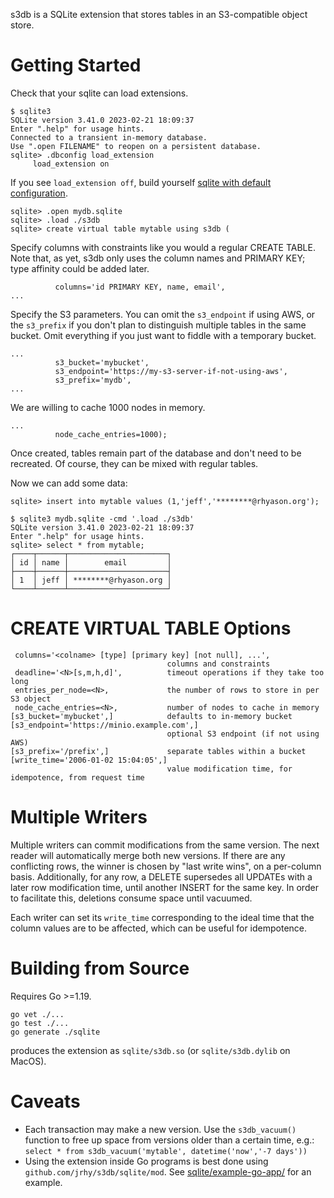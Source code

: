 s3db is a SQLite extension that stores tables in an S3-compatible object store.

Getting Started
===============

Check that your sqlite can load extensions. 
```
$ sqlite3
SQLite version 3.41.0 2023-02-21 18:09:37
Enter ".help" for usage hints.
Connected to a transient in-memory database.
Use ".open FILENAME" to reopen on a persistent database.
sqlite> .dbconfig load_extension
     load_extension on
```
If you see `load_extension off`, build yourself 
[sqlite with default configuration](https://github.com/sqlite/sqlite).

```
sqlite> .open mydb.sqlite
sqlite> .load ./s3db
sqlite> create virtual table mytable using s3db (
```
Specify columns with constraints like you would a regular CREATE TABLE.
Note that, as yet, s3db only uses the column names and PRIMARY KEY;
type affinity could be added later.
```
          columns='id PRIMARY KEY, name, email',
...
```
Specify the S3 parameters. You can omit the `s3_endpoint` if using AWS,
or the `s3_prefix` if you don't plan to distinguish multiple tables in
the same bucket. Omit everything if you just want to fiddle with a
temporary bucket.
```
...
          s3_bucket='mybucket',
          s3_endpoint='https://my-s3-server-if-not-using-aws',
          s3_prefix='mydb',
...
```
We are willing to cache 1000 nodes in memory.
```
...
          node_cache_entries=1000);
```
Once created, tables remain part of the database and don't need to be recreated.
Of course, they can be mixed with regular tables.

Now we can add some data:
```
sqlite> insert into mytable values (1,'jeff','********@rhyason.org');
```

```
$ sqlite3 mydb.sqlite -cmd '.load ./s3db'
SQLite version 3.41.0 2023-02-21 18:09:37
Enter ".help" for usage hints.
sqlite> select * from mytable;
┌────┬──────┬──────────────────────┐
│ id │ name │        email         │
├────┼──────┼──────────────────────┤
│ 1  │ jeff │ ********@rhyason.org │
└────┴──────┴──────────────────────┘
```

CREATE VIRTUAL TABLE Options
============================
```
 columns='<colname> [type] [primary key] [not null], ...',
                                   columns and constraints
 deadline='<N>[s,m,h,d]',          timeout operations if they take too long
 entries_per_node=<N>,             the number of rows to store in per S3 object
 node_cache_entries=<N>,           number of nodes to cache in memory
[s3_bucket='mybucket',]            defaults to in-memory bucket
[s3_endpoint='https://minio.example.com',]
                                   optional S3 endpoint (if not using AWS)
[s3_prefix='/prefix',]             separate tables within a bucket
[write_time='2006-01-02 15:04:05',]
                                   value modification time, for idempotence, from request time
```

Multiple Writers
================
Multiple writers can commit modifications from the same version.
The next reader will automatically merge both new versions. If
there are any conflicting rows, the winner is chosen by "last
write wins", on a per-column basis. Additionally, for any row, a
DELETE supersedes all UPDATEs with a later row modification time,
until another INSERT for the same key. In order to facilitate this,
deletions consume space until vacuumed.

Each writer can set its `write_time` corresponding to the ideal
time that the column values are to be affected, which can be useful
for idempotence.

Building from Source
====================
Requires Go >=1.19. 
```
go vet ./...
go test ./...
go generate ./sqlite
```
produces the extension as `sqlite/s3db.so` (or `sqlite/s3db.dylib` on MacOS). 

Caveats
=======
* Each transaction may make a new version. Use the `s3db_vacuum()`
function to free up space from versions older than a certain time, e.g.:
```select * from s3db_vacuum('mytable', datetime('now','-7 days'))```
* Using the extension inside Go programs is best done using `github.com/jrhy/s3db/sqlite/mod`.
See [sqlite/example-go-app/](sqlite/example-go-app/) for an example. 


